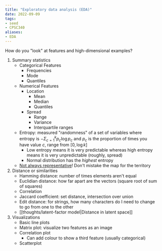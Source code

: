 ```yaml
---
title: "Exploratory data analysis (EDA)"
date: 2022-09-09
tags:
- seed
- CPSC340
aliases:
- EDA
---
```


How do you "look" at features and high-dimensional examples?
1. Summary statistics
	- Categorical Features
		- Frequencies
		- Mode
		- Quantiles
	- Numerical Features
		- Location
			- Mean
			- Median
			- Quantiles
		- Spread
			- Range
			- Variance
			- Interquartile ranges 
	- Entropy: measured "randomness" of a set of variables where entropy is $- \Sigma_{c=1}^k p_c \log p_c$ and $p_c$ is the proportion of times you have value $c$, range from $[0, \log k]$
		- Low entropy means it is very predictable whereas high entropy means it is very unpredictable (roughly, spread)
		- Normal distribution has the *highest* entropy
	- [Not always representative](https://blog.revolutionanalytics.com/2017/05/the-datasaurus-dozen.html)! Don't mistake the map for the territory
2. Distance or similarities
	- Hamming distance: number of times elements aren't equal
	- Euclidian distance: how far apart are the vectors (square root of sum of squares)
	- Correlation
	- Jaccard coefficient: set distance, intersection over union
	- Edit distance: for strings, how many characters do I need to change to go from one to the other
	- [[thoughts/latent-factor model|Distance in latent space]]
3. Visualizations
	- Basic line plots
	- Matrix plot: visualize two features as an image
	- Correlation plot
		- Can add colour to show a third feature (usually categorical)
	- Scatterplot